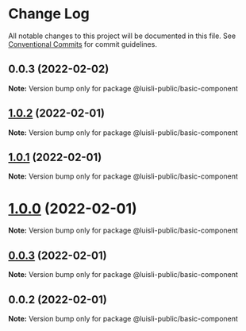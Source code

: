 # Change Log

All notable changes to this project will be documented in this file.
See [Conventional Commits](https://conventionalcommits.org) for commit guidelines.

## 0.0.3 (2022-02-02)

**Note:** Version bump only for package @luisli-public/basic-component





## [1.0.2](https://github.com/luisli-public/test-nx-lerna/compare/@luisli-public/basic-component@0.0.2...@luisli-public/basic-component@1.0.2) (2022-02-01)

**Note:** Version bump only for package @luisli-public/basic-component





## [1.0.1](https://github.com/luisli-public/test-nx-lerna/compare/@luisli-public/basic-component@0.0.2...@luisli-public/basic-component@1.0.1) (2022-02-01)

**Note:** Version bump only for package @luisli-public/basic-component





# [1.0.0](https://github.com/luisli-public/test-nx-lerna/compare/@luisli-public/basic-component@0.0.2...@luisli-public/basic-component@1.0.0) (2022-02-01)

**Note:** Version bump only for package @luisli-public/basic-component





## [0.0.3](https://github.com/luisli-public/test-nx-lerna/compare/@luisli-public/basic-component@0.0.2...@luisli-public/basic-component@0.0.3) (2022-02-01)

**Note:** Version bump only for package @luisli-public/basic-component





## 0.0.2 (2022-02-01)

**Note:** Version bump only for package @luisli-public/basic-component
